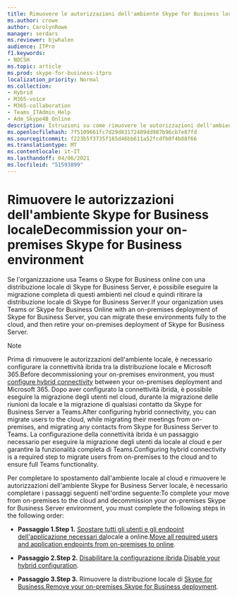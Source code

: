```yaml
---
title: Rimuovere le autorizzazioni dell'ambiente Skype for Business locale
ms.author: crowe
author: CarolynRowe
manager: serdars
ms.reviewer: bjwhalen
audience: ITPro
f1.keywords:
- NOCSH
ms.topic: article
ms.prod: skype-for-business-itpro
localization_priority: Normal
ms.collection:
- Hybrid
- M365-voice
- M365-collaboration
- Teams_ITAdmin_Help
- Adm_Skype4B_Online
description: Istruzioni su come rimuovere le autorizzazioni dell'ambiente Skype for Business locale.
ms.openlocfilehash: 7f5109661fc7d29d83172489dd987b96cb7e87fd
ms.sourcegitcommit: f223b5f3735f165d46bb611a52fcdfb0f4b88f66
ms.translationtype: MT
ms.contentlocale: it-IT
ms.lasthandoff: 04/06/2021
ms.locfileid: "51593899"
---
```

# <a name="decommission-your-on-premises-skype-for-business-environment"></a><span data-ttu-id="36838-103">Rimuovere le autorizzazioni dell'ambiente Skype for Business locale</span><span class="sxs-lookup"><span data-stu-id="36838-103">Decommission your on-premises Skype for Business environment</span></span>

<span data-ttu-id="36838-104">Se l'organizzazione usa Teams o Skype for Business online con una distribuzione locale di Skype for Business Server, è possibile eseguire la migrazione completa di questi ambienti nel cloud e quindi ritirare la distribuzione locale di Skype for Business Server.</span><span class="sxs-lookup"><span data-stu-id="36838-104">If your organization uses Teams or Skype for Business Online with an on-premises deployment of Skype for Business Server, you can migrate these environments fully to the cloud, and then retire your on-premises deployment of Skype for Business Server.</span></span> 

> [!NOTE]
> <span data-ttu-id="36838-105">Prima di rimuovere le autorizzazioni dell'ambiente [](configure-hybrid-connectivity.md) locale, è necessario configurare la connettività ibrida tra la distribuzione locale e Microsoft 365.</span><span class="sxs-lookup"><span data-stu-id="36838-105">Before decommissioning your on-premises environment, you must [configure hybrid connectivity](configure-hybrid-connectivity.md) between your on-premises deployment and Microsoft 365.</span></span> <span data-ttu-id="36838-106">Dopo aver configurato la connettività ibrida, è possibile eseguire la migrazione degli utenti nel cloud, durante la migrazione delle riunioni da locale e la migrazione di qualsiasi contatto da Skype for Business Server a Teams.</span><span class="sxs-lookup"><span data-stu-id="36838-106">After configuring hybrid connectivity, you can migrate users to the cloud, while migrating their meetings from on-premises, and migrating any contacts from Skype for Business Server to Teams.</span></span> <span data-ttu-id="36838-107">La configurazione della connettività ibrida è un passaggio necessario per eseguire la migrazione degli utenti da locale al cloud e per garantire la funzionalità completa di Teams.</span><span class="sxs-lookup"><span data-stu-id="36838-107">Configuring hybrid connectivity is a required step to migrate users from on-premises to the cloud and to ensure full Teams functionality.</span></span>

<span data-ttu-id="36838-108">Per completare lo spostamento dall'ambiente locale al cloud e rimuovere le autorizzazioni dell'ambiente Skype for Business Server locale, è necessario completare i passaggi seguenti nell'ordine seguente:</span><span class="sxs-lookup"><span data-stu-id="36838-108">To complete your move from on-premises to the cloud and decommission your on-premises Skype for Business Server environment, you must complete the following steps in the following order:</span></span>

- <span data-ttu-id="36838-109">**Passaggio 1.**</span><span class="sxs-lookup"><span data-stu-id="36838-109">**Step 1.**</span></span> <span data-ttu-id="36838-110">[Spostare tutti gli utenti e gli endpoint dell'applicazione necessari da](decommission-move-on-prem-users.md)locale a online.</span><span class="sxs-lookup"><span data-stu-id="36838-110">[Move all required users and application endpoints from on-premises to online](decommission-move-on-prem-users.md).</span></span>

- <span data-ttu-id="36838-111">**Passaggio 2.**</span><span class="sxs-lookup"><span data-stu-id="36838-111">**Step 2.**</span></span> <span data-ttu-id="36838-112">[Disabilitare la configurazione ibrida](cloud-consolidation-disabling-hybrid.md).</span><span class="sxs-lookup"><span data-stu-id="36838-112">[Disable your hybrid configuration](cloud-consolidation-disabling-hybrid.md).</span></span>

- <span data-ttu-id="36838-113">**Passaggio 3.**</span><span class="sxs-lookup"><span data-stu-id="36838-113">**Step 3.**</span></span> <span data-ttu-id="36838-114">Rimuovere la distribuzione locale di [Skype for Business.](decommission-remove-on-prem.md)</span><span class="sxs-lookup"><span data-stu-id="36838-114">[Remove your on-premises Skype for Business deployment](decommission-remove-on-prem.md).</span></span>

